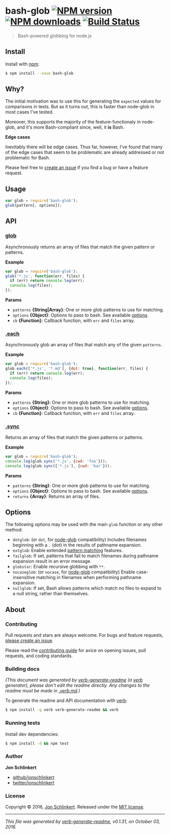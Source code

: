 # bash-glob [![NPM version](https://img.shields.io/npm/v/bash-glob.svg?style=flat)](https://www.npmjs.com/package/bash-glob) [![NPM downloads](https://img.shields.io/npm/dm/bash-glob.svg?style=flat)](https://npmjs.org/package/bash-glob) [![Build Status](https://img.shields.io/travis/jonschlinkert/bash-glob.svg?style=flat)](https://travis-ci.org/jonschlinkert/bash-glob)

> Bash-powered globbing for node.js

## Install

Install with [npm](https://www.npmjs.com/):

```sh
$ npm install --save bash-glob
```

## Why?

The initial motivation was to use this for generating the `expected` values for comparisons in tests. But as it turns out, this is faster than node-glob in most cases I've tested.

Moreover, this supports the majority of the feature-functionaly in node-glob, and it's more Bash-compliant since, well, it **is** Bash.

**Edge cases**

Inevitably there will be edge cases. Thus far, however, I've found that many of the edge cases that seem to be problematic are already addressed or not problematic for Bash.

Please feel free to [create an issue](../../issues) if you find a bug or have a feature request.

## Usage

```js
var glob = require('bash-glob');
glob(pattern[, options]);
```

## API

### [glob](index.js#L33)

Asynchronously returns an array of files that match the given pattern or patterns.

**Example**

```js
var glob = require('bash-glob');
glob('*.js', function(err, files) {
  if (err) return console.log(err);
  console.log(files);
});
```

**Params**

* `patterns` **{String|Array}**: One or more glob patterns to use for matching.
* `options` **{Object}**: Options to pass to bash. See available [options](#options).
* `cb` **{Function}**: Callback function, with `err` and `files` array.

### [.each](index.js#L97)

Asynchronously glob an array of files that match any of the given `patterns`.

**Example**

```js
var glob = require('bash-glob');
glob.each(['*.js', '*.md'], {dot: true}, function(err, files) {
  if (err) return console.log(err);
  console.log(files);
});
```

**Params**

* `patterns` **{String}**: One or more glob patterns to use for matching.
* `options` **{Object}**: Options to pass to bash. See available [options](#options).
* `cb` **{Function}**: Callback function, with `err` and `files` array.

### [.sync](index.js#L153)

Returns an array of files that match the given patterns or patterns.

**Example**

```js
var glob = require('bash-glob');
console.log(glob.sync('*.js', {cwd: 'foo'}));
console.log(glob.sync(['*.js'], {cwd: 'bar'}));
```

**Params**

* `patterns` **{String}**: One or more glob patterns to use for matching.
* `options` **{Object}**: Options to pass to bash. See available [options](#options).
* `returns` **{Array}**: Returns an array of files.

## Options

The following options may be used with the main `glob` function or any other method:

* `dotglob`: (or `dot`, for [node-glob](https://github.com/Crafity/node-glob) compatibility) Includes filenames beginning with a `.` (dot) in the results of pathname expansion.
* `extglob`: Enable extended [pattern matching](http://wiki.bash-hackers.org/syntax/pattern) features.
* `failglob`: If set, patterns that fail to match filenames during pathname expansion result in an error message.
* `globstar`: Enable recursive globbing with `**`.
* `nocaseglob`: (or `nocase`, for [node-glob](https://github.com/Crafity/node-glob) compatibility) Enable case-insensitive matching in filenames when performing pathname expansion.
* `nullglob`: If set, Bash allows patterns which match no files to expand to a null string, rather than themselves.

## About

### Contributing

Pull requests and stars are always welcome. For bugs and feature requests, [please create an issue](../../issues/new).

Please read the [contributing guide](.github/contributing.md) for avice on opening issues, pull requests, and coding standards.

### Building docs

_(This document was generated by [verb-generate-readme](https://github.com/verbose/verb-generate-readme) (a [verb](https://github.com/verbose/verb) generator), please don't edit the readme directly. Any changes to the readme must be made in [.verb.md](.verb.md).)_

To generate the readme and API documentation with [verb](https://github.com/verbose/verb):

```sh
$ npm install -g verb verb-generate-readme && verb
```

### Running tests

Install dev dependencies:

```sh
$ npm install -d && npm test
```

### Author

**Jon Schlinkert**

* [github/jonschlinkert](https://github.com/jonschlinkert)
* [twitter/jonschlinkert](http://twitter.com/jonschlinkert)

### License

Copyright © 2016, [Jon Schlinkert](https://github.com/jonschlinkert).
Released under the [MIT license](https://github.com/jonschlinkert/bash-glob/blob/master/LICENSE).

***

_This file was generated by [verb-generate-readme](https://github.com/verbose/verb-generate-readme), v0.1.31, on October 03, 2016._